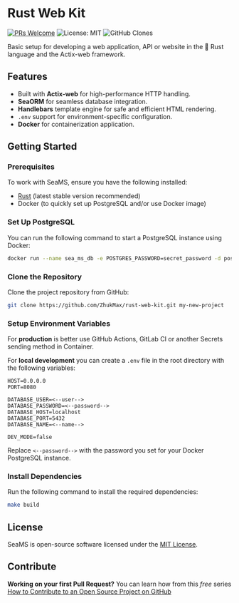 # Rust Web Kit
[![PRs Welcome](https://img.shields.io/badge/PRs-welcome-brightgreen.svg?style=flat-square)](https://makeapullrequest.com)
![License: MIT](https://img.shields.io/badge/License-MIT-blue.svg)
![GitHub Clones](https://img.shields.io/badge/dynamic/json?color=green&label=Clones&query=$.clones&url=https://raw.githubusercontent.com/ZhukMax/rust-web-kit/counter/.github/.clone_count)

Basic setup for developing a web application, API or website in the 🦀 Rust language and the Actix-web framework.

## Features
- Built with **Actix-web** for high-performance HTTP handling.
- **SeaORM** for seamless database integration.
- **Handlebars** template engine for safe and efficient HTML rendering.
- `.env` support for environment-specific configuration.
- **Docker** for containerization application.

## Getting Started

### Prerequisites
To work with SeaMS, ensure you have the following installed:
- [Rust](https://www.rust-lang.org/tools/install) (latest stable version recommended)
- Docker (to quickly set up PostgreSQL and/or use Docker image)

### Set Up PostgreSQL
You can run the following command to start a PostgreSQL instance using Docker:

```bash
docker run --name sea_ms_db -e POSTGRES_PASSWORD=secret_password -d postgres
```

### Clone the Repository
Clone the project repository from GitHub:

```bash
git clone https://github.com/ZhukMax/rust-web-kit.git my-new-project
```

### Setup Environment Variables
For **production** is better use GitHub Actions, GitLab CI or another Secrets sending method in Container.

For **local development** you can create a `.env` file in the root directory with the following variables:

```env
HOST=0.0.0.0
PORT=8080

DATABASE_USER=<--user-->
DATABASE_PASSWORD=<--password-->
DATABASE_HOST=localhost
DATABASE_PORT=5432
DATABASE_NAME=<--name-->

DEV_MODE=false
```

Replace `<--password-->` with the password you set for your Docker PostgreSQL instance.

### Install Dependencies
Run the following command to install the required dependencies:

```bash
make build
```

## License
SeaMS is open-source software licensed under the [MIT License](https://opensource.org/licenses/MIT).

## Contribute
**Working on your first Pull Request?**
You can learn how from this *free* series [How to Contribute to an Open Source Project on GitHub](https://kcd.im/pull-request)
